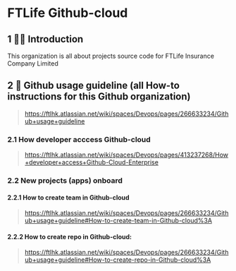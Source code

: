 # FTLife Github-cloud

## 1 🙋‍♀️ Introduction
This organization is all about projects source code for FTLife Insurance Company Limited

## 2 🌈 Github usage guideline (all How-to instructions for this Github organization)
> https://ftlhk.atlassian.net/wiki/spaces/Devops/pages/266633234/Github+usage+guideline
### 2.1 How developer acccess Github-cloud 
> https://ftlhk.atlassian.net/wiki/spaces/Devops/pages/413237268/How+developer+access+Github-Cloud-Enterprise
### 2.2 New projects (apps) onboard
#### 2.2.1 How to create team in Github-cloud
> https://ftlhk.atlassian.net/wiki/spaces/Devops/pages/266633234/Github+usage+guideline#How-to-create-team-in-Github-cloud%3A
#### 2.2.2 How to create repo in Github-cloud:
> https://ftlhk.atlassian.net/wiki/spaces/Devops/pages/266633234/Github+usage+guideline#How-to-create-repo-in-Github-cloud%3A
 
<!--

**Here are some ideas to get you started:**

🙋‍♀️ A short introduction - what is your organization all about?
🌈 Contribution guidelines - how can the community get involved?
👩‍💻 Useful resources - where can the community find your docs? Is there anything else the community should know?
🍿 Fun facts - what does your team eat for breakfast?
🧙 Remember, you can do mighty things with the power of [Markdown](https://docs.github.com/github/writing-on-github/getting-started-with-writing-and-formatting-on-github/basic-writing-and-formatting-syntax)
-->

